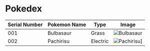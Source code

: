 # Pokedex
| Serial Number | Pokemon Name | Type | Image |
| --- |---| ---| --- |
| 001 | Bulbasaur | Grass | ![Bulbasaur](https://cdn.bulbagarden.net/upload/2/21/001Bulbasaur.png)|
|002| Pachirisu | Electric | ![Pachirisu](https://assets.pokemon.com/assets/cms2/img/pokedex/full/417.png)]|

